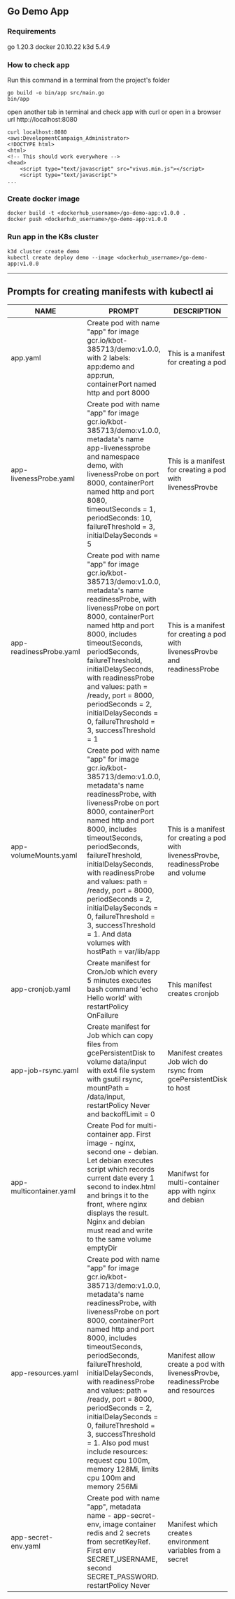 ## Go Demo App

### Requirements
go 1.20.3
docker 20.10.22
k3d 5.4.9

### How to check app

Run this command in a terminal from the project's folder

```
go build -o bin/app src/main.go
bin/app

```
open another tab in terminal and check app with curl or open in a browser url http://localhost:8080


``` 
curl localhost:8080                                                                                                                                                                                     <aws:DevelopmentCampaign_Administrator>
<!DOCTYPE html>
<html>
<!-- This should work everywhere -->
<head>
    <script type="text/javascript" src="vivus.min.js"></script>
    <script type="text/javascript">
...
```

### Create docker image 

``` 
docker build -t <dockerhub_username>/go-demo-app:v1.0.0 .
docker push <dockerhub_username>/go-demo-app:v1.0.0

```

### Run app in the K8s cluster

``` 
k3d cluster create demo
kubectl create deploy demo --image <dockerhub_username>/go-demo-app:v1.0.0
```

---


## Prompts for creating manifests with kubectl ai

| NAME | PROMPT | DESCRIPTION | EXAMPLE |
| --- | --- | --- | --- |
| app.yaml | Create pod with name "app" for image gcr.io/kbot-385713/demo:v1.0.0, with 2 labels: app:demo and app:run, containerPort named http and port 8000 | This is a manifest for creating a pod | [Example](https://github.com/oleksiihead/go-demo-app/blob/main/yaml/app.yaml) |
| app-livenessProbe.yaml | Create pod with name "app" for image gcr.io/kbot-385713/demo:v1.0.0, metadata's name app-livenessprobe and namespace demo, with livenessProbe on port 8000, containerPort named http and port 8080, timeoutSeconds = 1, periodSeconds: 10, failureThreshold = 3, initialDelaySeconds = 5 | This is a manifest for creating a pod with livenessProvbe | [Example](https://github.com/oleksiihead/go-demo-app/blob/main/yaml/app-livenessProbe.yaml) | 
| app-readinessProbe.yaml | Create pod with name "app" for image gcr.io/kbot-385713/demo:v1.0.0, metadata's name readinessProbe, with livenessProbe on port 8000, containerPort named http and port 8000, includes timeoutSeconds, periodSeconds, failureThreshold, initialDelaySeconds, with readinessProbe and values: path = /ready, port = 8000, periodSeconds = 2, initialDelaySeconds = 0, failureThreshold = 3, successThreshold = 1 | This is a manifest for creating a pod with livenessProvbe and readinessProbe | [Example](https://github.com/oleksiihead/go-demo-app/blob/main/yaml/app-readinessProbe.yaml) |
| app-volumeMounts.yaml |Create pod with name "app" for image gcr.io/kbot-385713/demo:v1.0.0, metadata's name readinessProbe, with livenessProbe on port 8000, containerPort named http and port 8000, includes timeoutSeconds, periodSeconds, failureThreshold, initialDelaySeconds, with readinessProbe and values: path = /ready, port = 8000, periodSeconds = 2, initialDelaySeconds = 0, failureThreshold = 3, successThreshold = 1. And data volumes with hostPath = var/lib/app | This is a manifest for creating a pod with livenessProvbe, readinessProbe and volume | [Example](https://github.com/oleksiihead/go-demo-app/blob/main/yaml/app-volumeMounts.yaml) |
| app-cronjob.yaml | Create manifest for CronJob which every 5 minutes executes bash command 'echo Hello world' with restartPolicy OnFailure | This manifest creates cronjob | [Example](https://github.com/oleksiihead/go-demo-app/blob/main/yaml/app-cronjob.yaml) |
| app-job-rsync.yaml | Create manifest for Job which can copy files from gcePersistentDisk to volume data/input with ext4 file system with gsutil rsync, mountPath = /data/input, restartPolicy Never and backoffLimit = 0 | Manifest creates Job wich do rsync from gcePersistentDisk to host | [Example](https://github.com/oleksiihead/go-demo-app/blob/main/yaml/app-job-rsync.yaml) |
| app-multicontainer.yaml | Create Pod for multi-container app. First image - nginx, second one - debian. Let debian executes script which records current date every 1 second to index.html and brings it to the front, where nginx displays the result. Nginx and debian must read and write to the same volume emptyDir | Manifwst for multi-container app with nginx and debian | [Example](https://github.com/oleksiihead/go-demo-app/blob/main/yaml/app-multicontainer.yaml) |
| app-resources.yaml | Create pod with name "app" for image gcr.io/kbot-385713/demo:v1.0.0, metadata's name readinessProbe, with livenessProbe on port 8000, containerPort named http and port 8000, includes timeoutSeconds, periodSeconds, failureThreshold, initialDelaySeconds, with readinessProbe and values: path = /ready, port = 8000, periodSeconds = 2, initialDelaySeconds = 0, failureThreshold = 3, successThreshold = 1. Also pod must include resources: request cpu 100m, memory 128Mi, limits cpu 100m and memory 256Mi | Manifest allow create a pod with livenessProvbe, readinessProbe and resources  | [Example](https://github.com/oleksiihead/go-demo-app/blob/main/yaml/app-resources.yaml) |
| app-secret-env.yaml | Create pod with name "app", metadata name - app-secret-env, image container redis and 2 secrets from secretKeyRef. First env SECRET_USERNAME, second SECRET_PASSWORD. restartPolicy Never | Manifest which creates environment variables from a secret  | [Example](https://github.com/oleksiihead/go-demo-app/blob/main/yaml/app-secret-env.yaml) |
